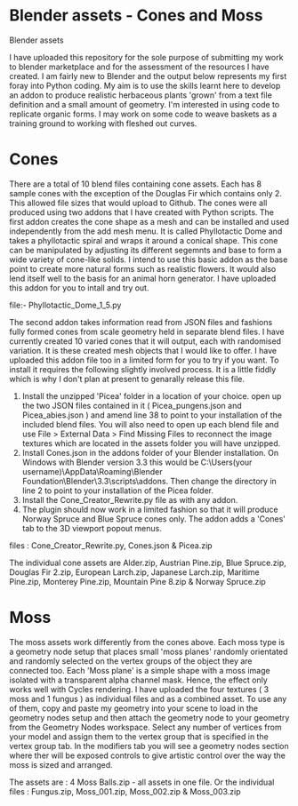 # Blender assets - Cones and Moss
Blender assets

I have uploaded this repository for the sole purpose of submitting my work to blender marketplace and for the assessment of the resources I have created. I am fairly new to Blender and the output below represents my first foray into Python coding. My aim is to use the skills learnt here to develop an addon to produce realistic herbaceous plants 'grown' from a text file definition and a small amount of geometry. I'm interested in using code to replicate organic forms. I may work on some code to weave baskets as a training ground to working with fleshed out curves.

# Cones

There are a total of 10 blend files containing cone assets. Each has 8 sample cones with the exception of the Douglas Fir which contains only 2. This allowed file sizes that would upload to Github. The cones were all produced using two addons that I have created with Python scripts. 
The first addon creates the cone shape as a mesh and can be installed and used independently from the add mesh menu. It is called Phyllotactic Dome and takes a phyllotactic spiral and wraps it around a conical shape. This cone can be manipulated by adjusting its different segemnts and base to form a wide variety of cone-like solids. I intend to use this basic addon as the base point to create more natural forms such as realistic flowers. It would also lend itself well to the basis for an animal horn generator. I have uploaded this addon for you to intall and try out.

  file:- Phyllotactic_Dome_1_5.py
  
The second addon takes information read from JSON files and fashions fully formed cones from scale geometry held in separate blend files. I have currently created 10 varied cones that it will output, each with randomised variation. It is these created mesh objects that I would like to offer.
I have uploaded this addon file too in a limited form for you to try if you want. To install it requires the following slightly involved process. It is a little fiddly which is why I don't plan at present to genarally release this file. 

  1) Install the unzipped 'Picea' folder in a location of your choice. open up the two JSON files contained in it ( Picea_pungens.json and Picea_abies.json ) and amend line 38 to point to your installation of the included blend files. You will also need to open up each blend file and use File > External Data > Find Missing Files to reconnect the image textures which are located in the assets folder you will have unzipped.
  2) Install Cones.json in the addons folder of your Blender installation. On Windows with Blender version 3.3 this would be C:\Users\(your username)\AppData\Roaming\Blender Foundation\Blender\3.3\scripts\addons. Then change the directory in line 2 to point to your installation of the Picea folder.
  3) Install the Cone_Creator_Rewrite.py file as with any addon.
  4) The plugin should now work in a limited fashion so that it will produce Norway Spruce and Blue Spruce cones only. The addon adds a 'Cones' tab to the 3D viewport popout menus. 
  
  files : Cone_Creator_Rewrite.py, Cones.json & Picea.zip

The individual cone assets are Alder.zip, Austrian Pine.zip, Blue Spruce.zip, Douglas Fir 2.zip, European Larch.zip, Japanese Larch.zip, Maritime Pine.zip, Monterey Pine.zip, Mountain Pine 8.zip & Norway Spruce.zip
  
# Moss
The moss assets work differently from the cones above.
Each moss type is a geometry node setup that places small 'moss planes' randomly orientated and randomly selected on the vertex groups of the object they are connected too. Each 'Moss plane' is a simple shape with a moss image isolated with a transparent alpha channel mask. Hence, the effect only works well with Cycles rendering.
I have uploaded the four textures ( 3 moss and 1 fungus ) as individual files and as a combined asset. To use any of them, copy and paste my geometry into your scene to load in the geometry nodes setup and then attach the geometry node to your geometry from the Geometry Nodes workspace. Select any number of vertices from your model and assign them to the vertex group that is specified in the vertex group tab. In the modifiers tab you will see a geometry nodes section where ther will be exposed controls to give artistic control over the way the moss is sized and arranged. 

The assets are : 4 Moss Balls.zip - all assets in one file. Or the individual files : Fungus.zip, Moss_001.zip, Moss_002.zip & Moss_003.zip

